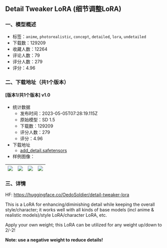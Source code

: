## Detail Tweaker LoRA (细节调整LoRA)
### 一、模型概述

- 标签：`anime`, `photorealistic`, `concept`, `detailed`, `lora`, `undetailed`
- 下载数：129209
- 收藏人数：12264
- 评论人数：79
- 评分人数：279
- 评分：4.96

### 二、下载地址（共1个版本）

#### [版本1/共1个版本] v1.0

- 统计数据
  - 发布时间：2023-05-05T07:28:19.115Z
  - 原始模型：SD 1.5
  - 下载数：129209
  - 评分人数：279
  - 评分：4.96
- 下载地址
  - [add_detail.safetensors](https://civitai.com/api/download/models/62833)
- 样例图像：

| <img src="https://image.civitai.com/xG1nkqKTMzGDvpLrqFT7WA/8db45d23-7bcf-4979-8b35-0e7779c5a8f8/width=450/692411.jpeg" /> | <img src="https://image.civitai.com/xG1nkqKTMzGDvpLrqFT7WA/5db97082-a909-4c3e-b6d1-2a46318f29a0/width=450/692487.jpeg" /> | <img src="https://image.civitai.com/xG1nkqKTMzGDvpLrqFT7WA/6e467dc7-45e9-435f-8aee-63fe9a098809/width=450/692332.jpeg" /> | <img src="https://image.civitai.com/xG1nkqKTMzGDvpLrqFT7WA/a59e953b-c84d-490d-9b85-18d2dc2d2588/width=450/692354.jpeg" /> |
| ---- | ---- | ---- | ---- |


### 三、详情
<p>HF: <a target="_blank" rel="ugc" href="https://huggingface.co/OedoSoldier/detail-tweaker-lora">https://huggingface.co/OedoSoldier/detail-tweaker-lora</a></p><p>This is a LoRA for enhancing/diminishing detail while keeping the overall style/character; it works well with all kinds of base models (incl anime &amp; realistic models)/style LoRA/character LoRA, etc.</p><p>Apply your own weight; this LoRA can be utilized for any weight up/down to 2/-2!</p><p><strong>Note: use a negative weight to reduce details!</strong></p>